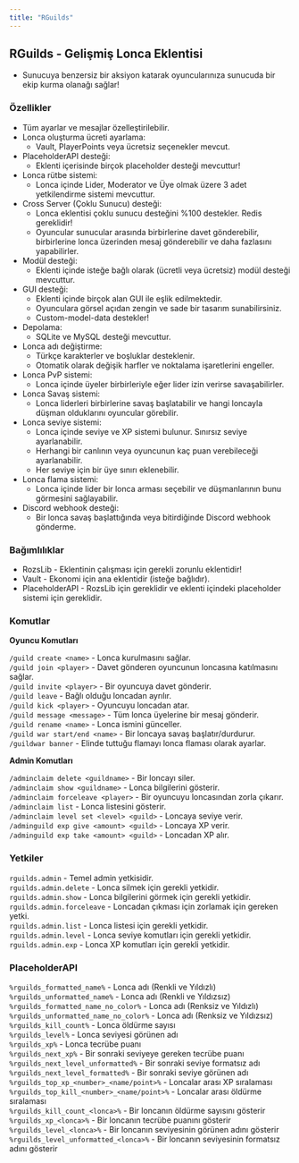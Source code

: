 ```yaml
---
title: "RGuilds"
---
```


## RGuilds - Gelişmiş Lonca Eklentisi

- Sunucuya benzersiz bir aksiyon katarak oyuncularınıza sunucuda bir ekip kurma olanağı sağlar!

### Özellikler
- Tüm ayarlar ve mesajlar özelleştirilebilir.
- Lonca oluşturma ücreti ayarlama:
    - Vault, PlayerPoints veya ücretsiz seçenekler mevcut.
- PlaceholderAPI desteği:
    - Eklenti içerisinde birçok placeholder desteği mevcuttur!
- Lonca rütbe sistemi:
    - Lonca içinde Lider, Moderator ve Üye olmak üzere 3 adet yetkilendirme sistemi mevcuttur.
- Cross Server (Çoklu Sunucu) desteği:
    - Lonca eklentisi çoklu sunucu desteğini %100 destekler. Redis gereklidir!
    - Oyuncular sunucular arasında birbirlerine davet gönderebilir, birbirlerine lonca üzerinden mesaj gönderebilir ve daha fazlasını yapabilirler.
- Modül desteği:
    - Eklenti içinde isteğe bağlı olarak (ücretli veya ücretsiz) modül desteği mevcuttur.
- GUI desteği:
    - Eklenti içinde birçok alan GUI ile eşlik edilmektedir.
    - Oyunculara görsel açıdan zengin ve sade bir tasarım sunabilirsiniz.
    - Custom-model-data destekler!
- Depolama:
    - SQLite ve MySQL desteği mevcuttur.
- Lonca adı değiştirme:
    - Türkçe karakterler ve boşluklar desteklenir.
    - Otomatik olarak değişik harfler ve noktalama işaretlerini engeller.
- Lonca PvP sistemi:
    - Lonca içinde üyeler birbirleriyle eğer lider izin verirse savaşabilirler.
- Lonca Savaş sistemi:
    - Lonca liderleri birbirlerine savaş başlatabilir ve hangi loncayla düşman olduklarını oyuncular görebilir.
- Lonca seviye sistemi:
    - Lonca içinde seviye ve XP sistemi bulunur. Sınırsız seviye ayarlanabilir.
    - Herhangi bir canlının veya oyuncunun kaç puan verebileceği ayarlanabilir.
    - Her seviye için bir üye sınırı eklenebilir.
- Lonca flama sistemi:
    - Lonca içinde lider bir lonca arması seçebilir ve düşmanlarının bunu görmesini sağlayabilir.
- Discord webhook desteği:
    - Bir lonca savaş başlattığında veya bitirdiğinde Discord webhook gönderme.

### Bağımlılıklar

- RozsLib - Eklentinin çalışması için gerekli zorunlu eklentidir!
- Vault - Ekonomi için ana eklentidir (isteğe bağlıdır).
- PlaceholderAPI - RozsLib için gereklidir ve eklenti içindeki placeholder sistemi için gereklidir.

### Komutlar

**Oyuncu Komutları**

`/guild create <name>` - Lonca kurulmasını sağlar.  
`/guild join <player>` - Davet gönderen oyuncunun loncasına katılmasını sağlar.  
`/guild invite <player>` - Bir oyuncuya davet gönderir.  
`/guild leave` - Bağlı olduğu loncadan ayrılır.  
`/guild kick <player>` - Oyuncuyu loncadan atar.  
`/guild message <message>` - Tüm lonca üyelerine bir mesaj gönderir.  
`/guild rename <name>` - Lonca ismini günceller.  
`/guild war start/end <name>` - Bir loncaya savaş başlatır/durdurur.  
`/guildwar banner` - Elinde tuttuğu flamayı lonca flaması olarak ayarlar.

**Admin Komutları**

`/adminclaim delete <guildname>` - Bir loncayı siler.  
`/adminclaim show <guildname>` - Lonca bilgilerini gösterir.  
`/adminclaim forceleave <player>` - Bir oyuncuyu loncasından zorla çıkarır.  
`/adminclaim list` - Lonca listesini gösterir.  
`/adminclaim level set <level> <guild>` - Loncaya seviye verir.  
`/adminguild exp give <amount> <guild>` - Loncaya XP verir.  
`/adminguild exp take <amount> <guild>` - Loncadan XP alır.

### Yetkiler

`rguilds.admin` - Temel admin yetkisidir.  
`rguilds.admin.delete` - Lonca silmek için gerekli yetkidir.  
`rguilds.admin.show` - Lonca bilgilerini görmek için gerekli yetkidir.  
`rguilds.admin.forceleave` - Loncadan çıkması için zorlamak için gereken yetki.  
`rguilds.admin.list` - Lonca listesi için gerekli yetkidir.  
`rguilds.admin.level` - Lonca seviye komutları için gerekli yetkidir.  
`rguilds.admin.exp` - Lonca XP komutları için gerekli yetkidir.

### PlaceholderAPI

`%rguilds_formatted_name%` - Lonca adı (Renkli ve Yıldızlı)  
`%rguilds_unformatted_name%` - Lonca adı (Renkli ve Yıldızsız)  
`%rguilds_formatted_name_no_color%` - Lonca adı (Renksiz ve Yıldızlı)  
`%rguilds_unformatted_name_no_color%` - Lonca adı (Renksiz ve Yıldızsız)  
`%rguilds_kill_count%` - Lonca öldürme sayısı  
`%rguilds_level%` - Lonca seviyesi görünen adı  
`%rguilds_xp%` - Lonca tecrübe puanı  
`%rguilds_next_xp%` - Bir sonraki seviyeye gereken tecrübe puanı  
`%rguilds_next_level_unformatted%` - Bir sonraki seviye formatsız adı  
`%rguilds_next_level_formatted%` - Bir sonraki seviye görünen adı  
`%rguilds_top_xp_<number>_<name/point>%` - Loncalar arası XP sıralaması  
`%rguilds_top_kill_<number>_<name/point>%` - Loncalar arası öldürme sıralaması  
`%rguilds_kill_count_<lonca>%` - Bir loncanın öldürme sayısını gösterir  
`%rguilds_xp_<lonca>%` - Bir loncanın tecrübe puanını gösterir  
`%rguilds_level_<lonca>%` - Bir loncanın seviyesinin görünen adını gösterir  
`%rguilds_level_unformatted_<lonca>%` - Bir loncanın seviyesinin formatsız adını gösterir  

